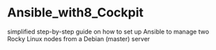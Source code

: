 # Ansible_with8_Cockpit
simplified step-by-step guide on how to set up Ansible to manage two Rocky Linux nodes from a Debian (master) server
